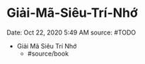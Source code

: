 # Giải-Mã-Siêu-Trí-Nhớ

Date: Oct 22, 2020 5:49 AM
source: #TODO

- Giải Mã Siêu Trí Nhớ
    - #source/book 
